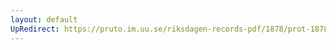 ```yaml
---
layout: default
UpRedirect: https://pruto.im.uu.se/riksdagen-records-pdf/1878/prot-1878--ak--028/prot-1878--ak--028_006.pdf
---
```


